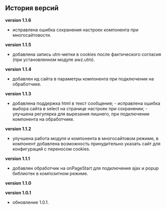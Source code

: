<!-- cl-start -->
## История версий

**version 1.1.6**    
- исправлена ошибка сохранения настроек компонента при многосайтовости.    

**version 1.1.5**    
- добавлена запись utm-метки в cookies после фактического согласия (при установленном модуле awz.utm).    

**version 1.1.4**    
- добавлен ид сайта в параметры компонента при подключении на обработчике.    

**version 1.1.3**    
- добавлена поддержка html в текст сообщения; - исправлена ошибка выбора сайта в select на странице настроек при сохранении; - улучшена регулярка для вырезания лишнего, при подключении компонента на обработчике.    

**version 1.1.2**    
- улучшена работа модуля и компонента в многосайтовом режиме, в компонент добавлена возможность принудительно указать сайт для конфигураций с переносом cookies.    

**version 1.1.1**    
- добавлен обработчик на onPageStart для подключения ajax и popup библиотек в композитном режиме.    

**version 1.1.0**    

**version 1.0.1**    
- обновление 1.0.1.    
<!-- cl-end -->
